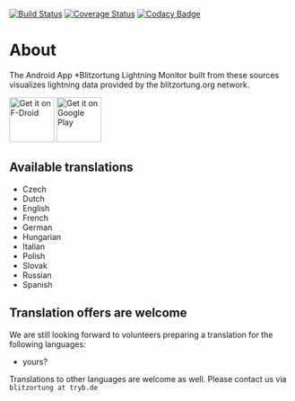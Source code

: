 [![Build Status](https://travis-ci.com/wuan/bo-android.svg?branch=master)](https://travis-ci.com/wuan/bo-android) [![Coverage Status](https://coveralls.io/repos/github/wuan/bo-android/badge.svg?branch=master)](https://coveralls.io/github/wuan/bo-android?branch=master) [![Codacy Badge](https://api.codacy.com/project/badge/Grade/fbab98f82eed4a9e9b0cd4af593dbe73)](https://app.codacy.com/app/wuan/bo-android?utm_source=github.com&utm_medium=referral&utm_content=wuan/bo-android&utm_campaign=Badge_Grade_Dashboard)

# About

The Android App *Blitzortung Lightning Monitor built from these sources visualizes lightning data provided by the blitzortung.org network.

[<img src="https://fdroid.gitlab.io/artwork/badge/get-it-on.png"
     alt="Get it on F-Droid"
     height="80">](https://f-droid.org/packages/org.blitzortung.android.app/)
[<img src="https://play.google.com/intl/en_us/badges/images/generic/en-play-badge.png"
     alt="Get it on Google Play"
     height="80">](https://play.google.com/store/apps/details?id=org.blitzortung.android.app)

## Available translations

 * Czech
 * Dutch
 * English
 * French
 * German
 * Hungarian
 * Italian
 * Polish
 * Slovak
 * Russian
 * Spanish

## Translation offers are welcome

We are still looking forward to volunteers preparing a translation for the following languages:

 * yours?

Translations to other languages are welcome as well. Please contact us via `blitzortung at tryb.de`


